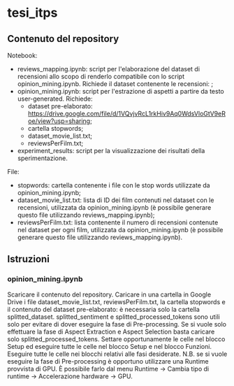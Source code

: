 # tesi_itps

## Contenuto del repository
Notebook:
* reviews_mapping.ipynb: script per l'elaborazione del dataset di recensioni allo scopo di renderlo compatibile con lo script opinion_mining.ipynb. Richiede il dataset contenente le recensioni: ;
* opinion_mining.ipynb: script per l'estrazione di aspetti a partire da testo user-generated. Richiede:
  * dataset pre-elaborato: https://drive.google.com/file/d/1VQvjvRcL1rkHiv9Aq0WdsVloGtV9eRoe/view?usp=sharing;
  * cartella stopwords;
  * dataset_movie_list.txt;
  * reviewsPerFilm.txt;
* experiment_results: script per la visualizzazione dei risultati della sperimentazione.

File:
* stopwords: cartella contenente i file con le stop words utilizzate da opinion_mining.ipynb;
* dataset_movie_list.txt: lista di ID dei film contenuti nel dataset con le recensioni, utilizzata da opinion_mining.ipynb (è possibile generare questo file utilizzando reviews_mapping.ipynb);
* reviewsPerFilm.txt: lista contenente il numero di recensioni contenute nel dataset per ogni film, utilizzata da opinion_mining.ipynb (è possibile generare questo file utilizzando reviews_mapping.ipynb).

## Istruzioni
### opinion_mining.ipynb
Scaricare il contenuto del repository. Caricare in una cartella in Google Drive i file dataset_movie_list.txt, reviewsPerFilm.txt, la cartella stopwords e il contenuto del dataset pre-elaborato: è necessaria solo la cartella splitted_dataset. splitted_sentiment e splitted_processed_tokens sono utili solo per evitare di dover eseguire la fase di Pre-processing. Se si vuole solo effettuare la fase di Aspect Extraction e Aspect Selection basta caricare solo splitted_processed_tokens. 
Settare opportunamente le celle nel blocco Setup ed eseguire tutte le celle nel blocco Setup e nel blocco Funzioni.
Eseguire tutte le celle nei blocchi relativi alle fasi desiderate.
N.B. se si vuole eseguire la fase di Pre-processing è opportuno utilizzare una Runtime provvista di GPU. È possibile farlo dal menu Runtime -> Cambia tipo di runtime -> Accelerazione hardware -> GPU.
